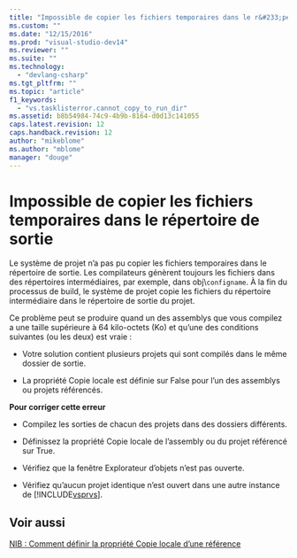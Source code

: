```yaml
---
title: "Impossible de copier les fichiers temporaires dans le r&#233;pertoire de sortie | Microsoft Docs"
ms.custom: ""
ms.date: "12/15/2016"
ms.prod: "visual-studio-dev14"
ms.reviewer: ""
ms.suite: ""
ms.technology: 
  - "devlang-csharp"
ms.tgt_pltfrm: ""
ms.topic: "article"
f1_keywords: 
  - "vs.tasklisterror.cannot_copy_to_run_dir"
ms.assetid: b8b54984-74c9-4b9b-8164-d0d13c141055
caps.latest.revision: 12
caps.handback.revision: 12
author: "mikeblome"
ms.author: "mblome"
manager: "douge"
---
```

# Impossible de copier les fichiers temporaires dans le r&#233;pertoire de sortie
Le système de projet n’a pas pu copier les fichiers temporaires dans le répertoire de sortie. Les compilateurs génèrent toujours les fichiers dans des répertoires intermédiaires, par exemple, dans obj\\`configname`. À la fin du processus de build, le système de projet copie les fichiers du répertoire intermédiaire dans le répertoire de sortie du projet.  
  
 Ce problème peut se produire quand un des assemblys que vous compilez a une taille supérieure à 64 kilo\-octets \(Ko\) et qu’une des conditions suivantes \(ou les deux\) est vraie :  
  
-   Votre solution contient plusieurs projets qui sont compilés dans le même dossier de sortie.  
  
-   La propriété Copie locale est définie sur False pour l’un des assemblys ou projets référencés.  
  
 **Pour corriger cette erreur**  
  
-   Compilez les sorties de chacun des projets dans des dossiers différents.  
  
-   Définissez la propriété Copie locale de l’assembly ou du projet référencé sur True.  
  
-   Vérifiez que la fenêtre Explorateur d’objets n’est pas ouverte.  
  
-   Vérifiez qu’aucun projet identique n’est ouvert dans une autre instance de [!INCLUDE[vsprvs](../assembler/masm/includes/vsprvs_md.md)].  
  
## Voir aussi  
 [NIB : Comment définir la propriété Copie locale d’une référence](http://msdn.microsoft.com/fr-fr/dfe2ba13-f27f-4356-a481-ea67d5acacbd)